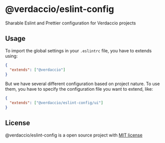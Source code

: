 # @verdaccio/eslint-config

Sharable Eslint and Prettier configuration for Verdaccio projects

## Usage

To import the global settings in your `.eslintrc` file, you have to extends using:
```json
{
  "extends": ["@verdaccio"]
}
```

But we have several different configuration based on project nature.
To use them, you have to specify the configuration file you want to extend, like:
```json
{
  "extends": ["@verdaccio/eslint-config/ui"]
}
```

## License

@verdaccio/eslint-config is a open source project with [MIT license](LICENSE)

